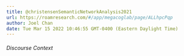 ```yaml
---
title: @christensenSemanticNetworkAnalysis2021
url: https://roamresearch.com/#/app/megacoglab/page/ALLhpcPqp
author: Joel Chan
date: Tue Mar 15 2022 10:46:55 GMT-0400 (Eastern Daylight Time)
---
```




###### Discourse Context


